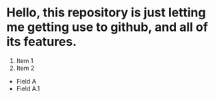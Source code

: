 # Hello, this repository is just letting me getting use to github, and all of its features.

1. Item 1
2. Item 2

*  Field A
  *  Field A.1